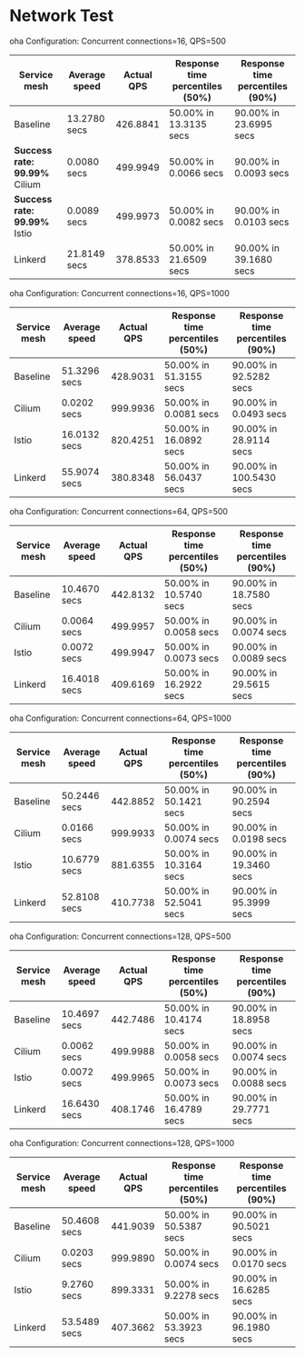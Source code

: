 # Network Test

oha Configuration: Concurrent connections=16, QPS=500

| Service mesh | Average speed | Actual QPS | Response time percentiles (50%) | Response time percentiles (90%) |
| ------------ | ------------- | ---------- | ------------------------------- | ------------------------------- |
| Baseline  | 13.2780 secs | 426.8841 | 50.00% in 13.3135 secs | 90.00% in 23.6995 secs    |
| **Success rate:	99.99%** Cilium    | 0.0080 secs | 499.9949 | 50.00% in 0.0066 secs | 90.00% in 0.0093 secs    |
| **Success rate:	99.99%** Istio     | 0.0089 secs | 499.9973 | 50.00% in 0.0082 secs | 90.00% in 0.0103 secs    |
| Linkerd   | 21.8149 secs | 378.8533 | 50.00% in 21.6509 secs | 90.00% in 39.1680 secs    |

oha Configuration: Concurrent connections=16, QPS=1000

| Service mesh | Average speed | Actual QPS | Response time percentiles (50%) | Response time percentiles (90%) |
| ------------ | ------------- | ---------- | ------------------------------- | ------------------------------- |
| Baseline  | 51.3296 secs | 428.9031 | 50.00% in 51.3155 secs | 90.00% in 92.5282 secs    |
| Cilium    | 0.0202 secs | 999.9936 | 50.00% in 0.0081 secs | 90.00% in 0.0493 secs    |
| Istio     | 16.0132 secs | 820.4251 | 50.00% in 16.0892 secs | 90.00% in 28.9114 secs    |
| Linkerd   | 55.9074 secs | 380.8348 | 50.00% in 56.0437 secs | 90.00% in 100.5430 secs    |

oha Configuration: Concurrent connections=64, QPS=500

| Service mesh | Average speed | Actual QPS | Response time percentiles (50%) | Response time percentiles (90%) |
| ------------ | ------------- | ---------- | ------------------------------- | ------------------------------- |
| Baseline  | 10.4670 secs | 442.8132 | 50.00% in 10.5740 secs | 90.00% in 18.7580 secs    |
| Cilium    | 0.0064 secs | 499.9957 | 50.00% in 0.0058 secs | 90.00% in 0.0074 secs    |
| Istio     | 0.0072 secs | 499.9947 | 50.00% in 0.0073 secs | 90.00% in 0.0089 secs    |
| Linkerd   | 16.4018 secs | 409.6169 | 50.00% in 16.2922 secs | 90.00% in 29.5615 secs    |

oha Configuration: Concurrent connections=64, QPS=1000

| Service mesh | Average speed | Actual QPS | Response time percentiles (50%) | Response time percentiles (90%) |
| ------------ | ------------- | ---------- | ------------------------------- | ------------------------------- |
| Baseline  | 50.2446 secs | 442.8852 | 50.00% in 50.1421 secs | 90.00% in 90.2594 secs    |
| Cilium    | 0.0166 secs | 999.9933 | 50.00% in 0.0074 secs | 90.00% in 0.0198 secs    |
| Istio     | 10.6779 secs | 881.6355 | 50.00% in 10.3164 secs | 90.00% in 19.3460 secs    |
| Linkerd   | 52.8108 secs | 410.7738 | 50.00% in 52.5041 secs | 90.00% in 95.3999 secs    |

oha Configuration: Concurrent connections=128, QPS=500

| Service mesh | Average speed | Actual QPS | Response time percentiles (50%) | Response time percentiles (90%) |
| ------------ | ------------- | ---------- | ------------------------------- | ------------------------------- |
| Baseline  | 10.4697 secs | 442.7486 | 50.00% in 10.4174 secs | 90.00% in 18.8958 secs    |
| Cilium    | 0.0062 secs | 499.9988 | 50.00% in 0.0058 secs | 90.00% in 0.0074 secs    |
| Istio     | 0.0072 secs | 499.9965 | 50.00% in 0.0073 secs | 90.00% in 0.0088 secs    |
| Linkerd   | 16.6430 secs | 408.1746 | 50.00% in 16.4789 secs | 90.00% in 29.7771 secs    |

oha Configuration: Concurrent connections=128, QPS=1000

| Service mesh | Average speed | Actual QPS | Response time percentiles (50%) | Response time percentiles (90%) |
| ------------ | ------------- | ---------- | ------------------------------- | ------------------------------- |
| Baseline  | 50.4608 secs | 441.9039 | 50.00% in 50.5387 secs | 90.00% in 90.5021 secs    |
| Cilium    | 0.0203 secs | 999.9890 | 50.00% in 0.0074 secs | 90.00% in 0.0170 secs    |
| Istio     | 9.2760 secs | 899.3331 | 50.00% in 9.2278 secs | 90.00% in 16.6285 secs    |
| Linkerd   | 53.5489 secs | 407.3662 | 50.00% in 53.3923 secs | 90.00% in 96.1980 secs    |